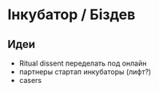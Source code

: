 # Інкубатор / Біздев

## Идеи

* Ritual dissent переделать под онлайн
* партнеры стартап инкубаторы \(лифт?\)
* casers

